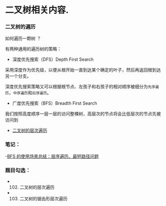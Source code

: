 # 二叉树相关内容.

### 二叉树的遍历

如何遍历一颗树 ？

有两种通用的遍历树的策略：

- 深度优先搜索（DFS）Depth First Search

采用深度作为优先级，以便从根开始一直到达某个确定的叶子，然后再返回根到达另一个分支。

深度优先搜索策略又可以根据根节点、左孩子和右孩子的相对顺序被细分为```先序遍历```，```中序遍历```和```后序遍历```。

- 广度优先搜索（BFS）Breadth First Search

我们按照高度顺序一层一层的访问整棵树，高层次的节点将会比低层次的节点先被访问到

- [二叉树的层次遍历](./levelOrder.js)

### 笔记：
-[BFS 的使用场景总结：层序遍历、最短路径问题](https://leetcode-cn.com/problems/binary-tree-level-order-traversal/solution/bfs-de-shi-yong-chang-jing-zong-jie-ceng-xu-bian-l/)

### 题目勾选：
- 102. 二叉树的层次遍历
- 103. 二叉树的锯齿形层次遍历